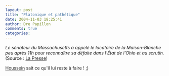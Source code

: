```yaml
---
layout: post
title: "Platonique et pathétique"
date: 2004-11-03 18:25:41
author: Dre Papillon
comments: true
categories: 
---
```



*Le sénateur du Massachusetts a appelé le locataire de la Maison-Blanche peu après 11h pour reconnaître sa défaite dans l'État de l'Ohio et au scrutin.*  (Source : [La Presse](http://www.cyberpresse.ca/monde/article/1,151,9225,112004,832456.shtml))

[Houssein](http://www.rundom.com/houssein/) sait ce qu'il lui reste à faire ! ;)